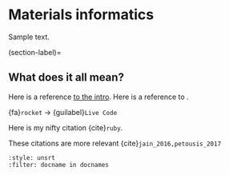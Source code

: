 # Materials informatics

Sample text.

(section-label)=
## What does it all mean?

Here is a reference [to the intro](../intro.md).
Here is a reference to [](section-label).

{fa}`rocket` $\rightarrow$ {guilabel}`Live Code`

Here is my nifty citation {cite}`ruby`.

These citations are more relevant {cite}`jain_2016,petousis_2017`


```{bibliography}
:style: unsrt
:filter: docname in docnames
```